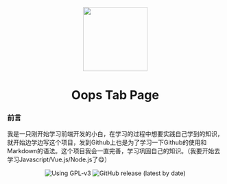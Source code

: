 <div align="center">
<img src="https://github.com/oopsjoe/oops-homepage/assets/107075016/ed4c3420-a480-4e7e-baae-d4ab257ef437" width="150px">

# Oops Tab Page
</div>

### 前言
我是一只刚开始学习前端开发的小白，在学习的过程中想要实践自己学到的知识，就开始边学边写这个项目，发到Github上也是为了学习一下Github的使用和Markdown的语法。这个项目我会一直完善，学习巩固自己的知识。（我要开始去学习Javascript/Vue.js/Node.js了😋）

<div align="center">
  <img alt="Using GPL-v3" src="https://img.shields.io/github/license/oopsjoe/oops-homepage">
  <img alt="GitHub release (latest by date)" src="https://img.shields.io/github/v/release/oopsjoe/oops-homepage">
</div>
